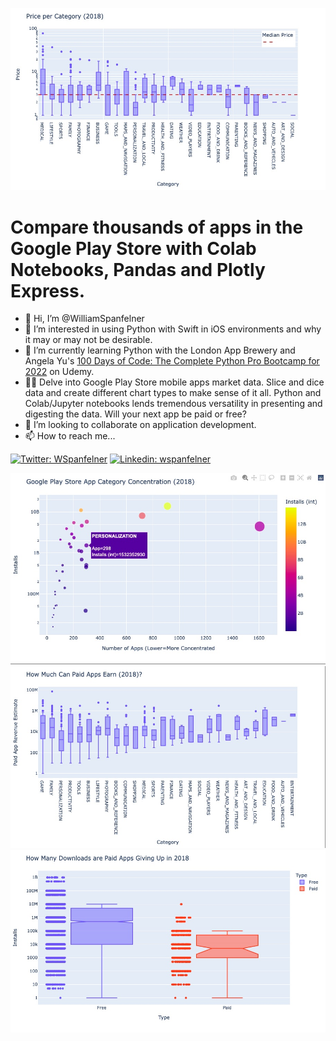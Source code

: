 ![Screenshot](price-per-category.jpg)

# Compare thousands of apps in the Google Play Store with Colab Notebooks, Pandas and Plotly Express.
- 👋 Hi, I’m @WilliamSpanfelner
- 👀 I’m interested in using Python with Swift in iOS environments and why it may or may not be desirable.
- 🌱 I’m currently learning Python with the London App Brewery and Angela Yu's [100 Days of Code: 
The Complete Python Pro Bootcamp for 2022](https://www.udemy.com/course/100-days-of-code/) on Udemy.  
- 🧑‍💻  Delve into Google Play Store mobile apps market data. Slice and dice data and create different chart types to make sense of it all. Python and Colab/Jupyter notebooks lends tremendous versatility in presenting and digesting the data.  Will your next app be paid or free? 
- 💞️ I’m looking to collaborate on application development.
- 📫 How to reach me...

[//]: # ([![email]&#40;https://img.shields.io/badge/email-wil--1--am%40outlook.com-grey?style=plastic&#41;]&#40;mailto:wil-1-am@outlook.com&#41;)
[![Twitter: WSpanfelner](https://img.shields.io/twitter/follow/wspanfelner?style=plastic&logo=twitter&labelColor=success&logoColor=white)](https://twitter.com/WSpanfelner)
[![Linkedin: wspanfelner](https://img.shields.io/badge/-William_Spanfelner-blue?style=plastic&logo=Linkedin&logoColor=white&link=https://www.linkedin.com/in/wspanfelner)](https://www.linkedin.com/in/wspanfelner)

![Screenshot](CategoryConcentration2018.jpg)
![Screenshot](How-Much-Can-Paid-Apps-Earn.jpg)
![Screenshot](How-Many-Downloads-are-Paid-Apps-Giving-Up-in-2018.jpg)